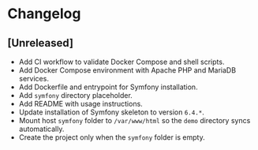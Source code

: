 # Changelog

## [Unreleased]

- Add CI workflow to validate Docker Compose and shell scripts.
- Add Docker Compose environment with Apache PHP and MariaDB services.
- Add Dockerfile and entrypoint for Symfony installation.
- Add `symfony` directory placeholder.
- Add README with usage instructions.
- Update installation of Symfony skeleton to version `6.4.*`.
- Mount host `symfony` folder to `/var/www/html` so the `demo` directory syncs automatically.
- Create the project only when the `symfony` folder is empty.

